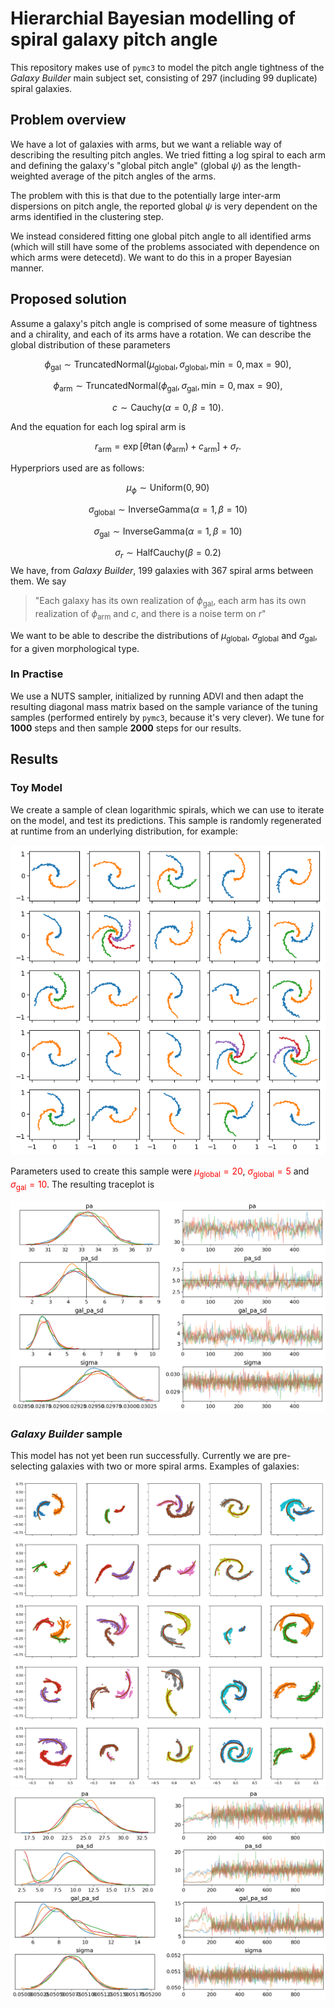 # Hierarchial Bayesian modelling of spiral galaxy pitch angle

This repository makes use of `pymc3` to model the pitch angle tightness of the *Galaxy Builder* main subject set, consisting of 297 (including 99 duplicate) spiral galaxies.

## Problem overview

We have a lot of galaxies with arms, but we want a reliable way of describing the resulting pitch angles. We tried fitting a log spiral to each arm and defining the galaxy's "global pitch angle" (global $\psi$) as the length-weighted average of the pitch angles of the arms.

The problem with this is that due to the potentially large inter-arm dispersions on pitch angle, the reported global $\psi$ is very dependent on the arms identified in the clustering step.

We instead considered fitting one global pitch angle to all identified arms (which will still have some of the problems associated with dependence on which arms were detecetd). We want to do this in a proper Bayesian manner.


## Proposed solution

Assume a galaxy's pitch angle is comprised of some measure of tightness and a chirality, and each of its arms have a rotation. We can describe the global distribution of these parameters

$$\phi_\mathrm{gal} \sim \mathrm{TruncatedNormal}(\mu_\mathrm{global}, \sigma_\mathrm{global}, \mathrm{min}=0, \mathrm{max}=90),$$

$$\phi_\mathrm{arm} \sim \mathrm{TruncatedNormal}(\phi_\mathrm{gal}, \sigma_\mathrm{gal}, \mathrm{min}=0, \mathrm{max}=90),$$

$$c \sim \mathrm{Cauchy}(\alpha=0,\,\beta=10).$$

And the equation for each log spiral arm is

$$ r_\mathrm{arm} = \exp\left[\theta\tan(\phi_\mathrm{arm}) + c_\mathrm{arm}\right] + \sigma_r.$$

Hyperpriors used are as follows:

$$\mu_\phi \sim \mathrm{Uniform}(0, 90)$$

$$\sigma_\mathrm{global} \sim \mathrm{InverseGamma}(\alpha=1,\,\beta=10)$$

$$\sigma_\mathrm{gal} \sim \mathrm{InverseGamma}(\alpha=1,\,\beta=10)$$

$$\sigma_r \sim \mathrm{HalfCauchy}(\beta=0.2)$$
We have, from *Galaxy Builder*, 199 galaxies with 367 spiral arms between them. We say

> "Each galaxy has its own realization of $\phi_\mathrm{gal}$, each arm has its own realization of $\phi_\mathrm{arm}$ and $c$, and there is a noise term on $r$"

We want to be able to describe the distributions of $\mu_\mathrm{global}$, $\sigma_\mathrm{global}$ and $\sigma_\mathrm{gal}$, for a given morphological type.


### In Practise

We use a NUTS sampler, initialized by running ADVI and then adapt the resulting diagonal mass matrix based on the sample variance of the tuning samples (performed entirely by `pymc3`, because it's very clever). We tune for **1000** steps and then sample **2000** steps for our results.

## Results
### Toy Model
We create a sample of clean logarithmic spirals, which we can use to iterate on the model, and test its predictions. This sample is randomly regenerated at runtime from an underlying distribution, for example:

![](./super_simple/plots/many_galaxies.png)

Parameters used to create this sample were <span style="color:red">$\mu_\mathrm{global}=20$</span>, <span style="color:red">$\sigma_\mathrm{global}=5$</span> and <span style="color:red">$\sigma_\mathrm{gal}=10$</span>. The resulting traceplot is

![](./super_simple/plots/many_galaxies_trace.png)


### *Galaxy Builder* sample

This model has not yet been run successfully. Currently we are pre-selecting galaxies with two or more spiral arms. Examples of galaxies:

![](./plots/prediction_comparison.png)
![](./plots/trace.png)
